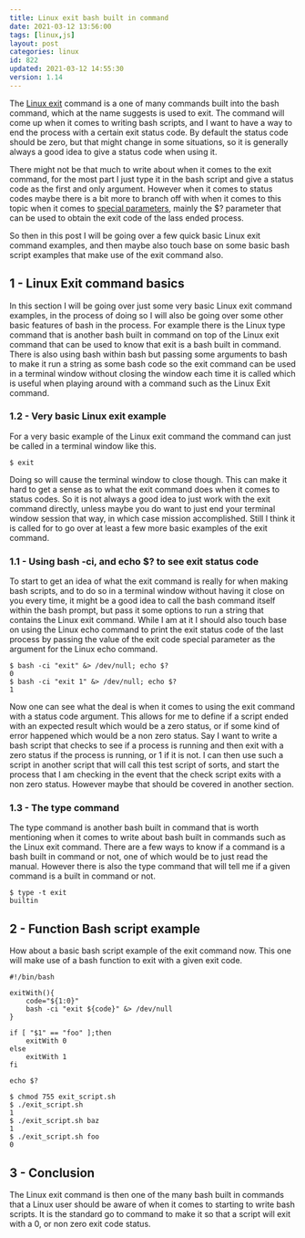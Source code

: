 ```yaml
---
title: Linux exit bash built in command
date: 2021-03-12 13:56:00
tags: [linux,js]
layout: post
categories: linux
id: 822
updated: 2021-03-12 14:55:30
version: 1.14
---
```


The [Linux exit](https://man7.org/linux/man-pages/man3/exit.3.html) command is a one of many commands built into the bash command, which at the name suggests is used to exit. The command will come up when it comes to writing bash scripts, and I want to have a way to end the process with a certain exit status code. By default the status code should be zero, but that might change in some situations, so it is generally always a good idea to give a status code when using it.

There might not be that much to write about when it comes to the exit command, for the most part I just type it in the bash script and give a status code as the first and only argument. However when it comes to status codes maybe there is a bit more to branch off with when it comes to this topic when it comes to [special parameters](/2020/12/08/linux-bash-script-parameters-special), mainly the \$\? parameter that can be used to obtain the exit code of the lass ended process.

So then in this post I will be going over a few quick basic Linux exit command examples, and then maybe also touch base on some basic bash script examples that make use of the exit command also.

<!-- more -->

## 1 - Linux Exit command basics

In this section I will be going over just some very basic Linux exit command examples, in the process of doing so I will also be going over some other basic features of bash in the process. For example there is the Linux type command that is another bash built in command on top of the Linux exit command that can be used to know that exit is a bash built in command. There is also using bash within bash but passing some arguments to bash to make it run a string as some bash code so the exit command can be used in a terminal window without closing the window each time it is called which is useful when playing around with a command such as the Linux Exit command.

### 1.2 - Very basic Linux exit example

For a very basic example of the Linux exit command the command can just be called in a terminal window like this.

```
$ exit
```

Doing so will cause the terminal window to close though. This can make it hard to get a sense as to what the exit command does when it comes to status codes. So it is not always a good idea to just work with the exit command directly, unless maybe you do want to just end your terminal window session that way, in which case mission accomplished. Still I think it is called for to go over at least a few more basic examples of the exit command.

### 1.1 - Using bash -ci, and echo $? to see exit status code

To start to get an idea of what the exit command is really for when making bash scripts, and to do so in a terminal window without having it close on you every time, it might be a good idea to call the bash command itself within the bash prompt, but pass it some options to run a string that contains the Linux exit command. While I am at it I should also touch base on using the Linux echo command to print the exit status code of the last process by passing the value of the exit code special parameter as the argument for the Linux echo command.

```
$ bash -ci "exit" &> /dev/null; echo $?
0
$ bash -ci "exit 1" &> /dev/null; echo $?
1
```

Now one can see what the deal is when it comes to using the exit command with a status code argument. This allows for me to define if a script ended with an expected result which would be a zero status, or if some kind of error happened which would be a non zero status. Say I want to write a bash script that checks to see if a process is running and then exit with a zero status if the process is running, or 1 if it is not. I can then use such a script in another script that will call this test script of sorts, and start the process that I am checking in the event that the check script exits with a non zero status. However maybe that should be covered in another section.

### 1.3 - The type command

The type command is another bash built in command that is worth mentioning when it comes to write about bash built in commands such as the Linux exit command. There are a few ways to know if a command is a bash built in command or not, one of which would be to just read the manual. However there is also the type command that will tell me if a given command is a built in command or not.

```
$ type -t exit
builtin
```

## 2 - Function Bash script example

How about a basic bash script example of the exit command now. This one will make use of a bash function to exit with a given exit code.

```
#!/bin/bash
 
exitWith(){
    code="${1:0}"
    bash -ci "exit ${code}" &> /dev/null
}
 
if [ "$1" == "foo" ];then
    exitWith 0
else
    exitWith 1
fi
 
echo $?
```

```
$ chmod 755 exit_script.sh
$ ./exit_script.sh
1
$ ./exit_script.sh baz
1
$ ./exit_script.sh foo
0
```

## 3 - Conclusion

The Linux exit command is then one of the many bash built in commands that a Linux user should be aware of when it comes to starting to write bash scripts. It is the standard go to command to make it so that a script will exit with a 0, or non zero exit code status.
